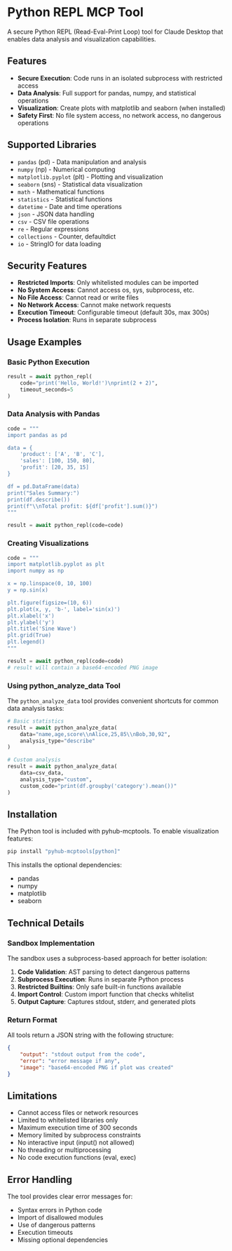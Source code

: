 # Python REPL MCP Tool

A secure Python REPL (Read-Eval-Print Loop) tool for Claude Desktop that enables data analysis and visualization capabilities.

## Features

- **Secure Execution**: Code runs in an isolated subprocess with restricted access
- **Data Analysis**: Full support for pandas, numpy, and statistical operations
- **Visualization**: Create plots with matplotlib and seaborn (when installed)
- **Safety First**: No file system access, no network access, no dangerous operations

## Supported Libraries

- `pandas` (pd) - Data manipulation and analysis
- `numpy` (np) - Numerical computing
- `matplotlib.pyplot` (plt) - Plotting and visualization
- `seaborn` (sns) - Statistical data visualization
- `math` - Mathematical functions
- `statistics` - Statistical functions
- `datetime` - Date and time operations
- `json` - JSON data handling
- `csv` - CSV file operations
- `re` - Regular expressions
- `collections` - Counter, defaultdict
- `io` - StringIO for data loading

## Security Features

- **Restricted Imports**: Only whitelisted modules can be imported
- **No System Access**: Cannot access os, sys, subprocess, etc.
- **No File Access**: Cannot read or write files
- **No Network Access**: Cannot make network requests
- **Execution Timeout**: Configurable timeout (default 30s, max 300s)
- **Process Isolation**: Runs in separate subprocess

## Usage Examples

### Basic Python Execution
```python
result = await python_repl(
    code="print('Hello, World!')\nprint(2 + 2)",
    timeout_seconds=5
)
```

### Data Analysis with Pandas
```python
code = """
import pandas as pd

data = {
    'product': ['A', 'B', 'C'],
    'sales': [100, 150, 80],
    'profit': [20, 35, 15]
}

df = pd.DataFrame(data)
print("Sales Summary:")
print(df.describe())
print(f"\\nTotal profit: ${df['profit'].sum()}")
"""

result = await python_repl(code=code)
```

### Creating Visualizations
```python
code = """
import matplotlib.pyplot as plt
import numpy as np

x = np.linspace(0, 10, 100)
y = np.sin(x)

plt.figure(figsize=(10, 6))
plt.plot(x, y, 'b-', label='sin(x)')
plt.xlabel('x')
plt.ylabel('y')
plt.title('Sine Wave')
plt.grid(True)
plt.legend()
"""

result = await python_repl(code=code)
# result will contain a base64-encoded PNG image
```

### Using python_analyze_data Tool

The `python_analyze_data` tool provides convenient shortcuts for common data analysis tasks:

```python
# Basic statistics
result = await python_analyze_data(
    data="name,age,score\\nAlice,25,85\\nBob,30,92",
    analysis_type="describe"
)

# Custom analysis
result = await python_analyze_data(
    data=csv_data,
    analysis_type="custom",
    custom_code="print(df.groupby('category').mean())"
)
```

## Installation

The Python tool is included with pyhub-mcptools. To enable visualization features:

```bash
pip install "pyhub-mcptools[python]"
```

This installs the optional dependencies:
- pandas
- numpy
- matplotlib
- seaborn

## Technical Details

### Sandbox Implementation

The sandbox uses a subprocess-based approach for better isolation:

1. **Code Validation**: AST parsing to detect dangerous patterns
2. **Subprocess Execution**: Runs in separate Python process
3. **Restricted Builtins**: Only safe built-in functions available
4. **Import Control**: Custom import function that checks whitelist
5. **Output Capture**: Captures stdout, stderr, and generated plots

### Return Format

All tools return a JSON string with the following structure:

```json
{
    "output": "stdout output from the code",
    "error": "error message if any",
    "image": "base64-encoded PNG if plot was created"
}
```

## Limitations

- Cannot access files or network resources
- Limited to whitelisted libraries only
- Maximum execution time of 300 seconds
- Memory limited by subprocess constraints
- No interactive input (input() not allowed)
- No threading or multiprocessing
- No code execution functions (eval, exec)

## Error Handling

The tool provides clear error messages for:
- Syntax errors in Python code
- Import of disallowed modules
- Use of dangerous patterns
- Execution timeouts
- Missing optional dependencies
